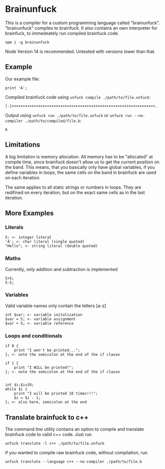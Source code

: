 # Brainunfuck

This is a compiler for a custom programming language called "brainunfuck". "brainunfuck" compiles to brainfuck. It also contains an own interpreter for brainfuck, to immedeately run compiled brainfuck code.

```
npm i -g brainunfuck
```

Node Version 14 is recommended. Untested with versions lower than that.

## Example

Our example file:

```
print 'A';
```

Compiled brainfuck code using `unfuck compile ./path/to/file.unfuck`:

```
[-]+++++++++++++++++++++++++++++++++++++++++++++++++++++++++++++++++.
```

Output using `unfuck run ./path/to/file.unfuck` or `unfuck run --no-compiler ./path/to/compiled/file.b`:

```
A
```

## Limitations

A big limitation is memory allocation. All memory has to be "allocated" at compile time, since brainfuck doesn't allow us to get the current position on the band. This means, that you basically only have global variables, if you define variables in loops, the same cells on the band in brainfuck are used on each iteration.

The same applies to all static strings or numbers in loops. They are redifined on every iteration, but on the exact same cells as in the last iteration.

## More Examples

### Literals

```
5; <- integer literal
'A'; <- char literal (single quoted)
"Hello"; <- string literal (double quoted)
```

### Maths

Currently, only addition and subtraction is implemented

```
5+5;
5-5;
```

### Variables

Valid variable names only contain the letters \[a-z\]

```
int $var; <- variable initalization
$var = 5; <- variable assignment
$var + 5; <- variable reference
```

### Loops and conditionals

```
if 0 {
    print "I won't be printed...";
}; <- note the semicolon at the end of the if clause

if 1 {
    print "I WILL be printed!";
}; <- note the semicolon at the end of the if clause


int $i;$i=10;
while $i {
    print "I will be printed 10 times!!!";
    $i = $i - 1;
}; <- also here, semicolon at the end
```

## Translate brainfuck to c++

The command line utility contains an option to compile and translate brainfuck code to valid c++ code. Just run

```
unfuck translate -l c++ ./path/to/file.unfuck
```

If you wanted to compile raw brainfuck code, without compilation, run

```
unfuck translate --language c++ --no-compiler ./path/to/file.b
```

